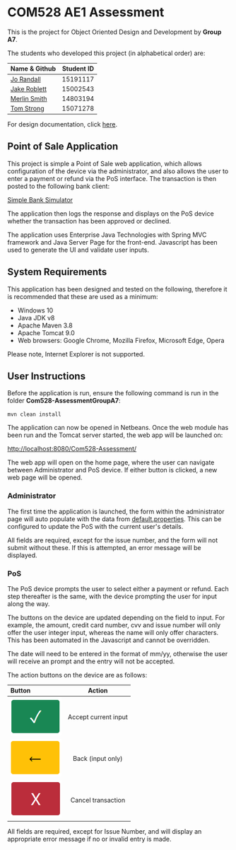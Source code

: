 # COM528 AE1 Assessment

This is the project for Object Oriented Design and Development by **Group A7**.

The students who developed this project (in alphabetical order) are:

| Name & Github        | Student ID    | 
| :------------- | :----------: | 
| [Jo Randall](http://github.com/jorandall)  | 15191117  | 
| [Jake Roblett](https://github.com/JakeRoblettUni)   | 15002543 |
| [Merlin Smith](https://github.com/MerlinSmith) | 14803194 |
| [Tom Strong](https://github.com/TomStrong) | 15071278 |

For design documentation, click [here](https://github.com/TomStrong/Com528-Assessment/blob/main/docs/documentation.md).

## Point of Sale Application

This project is simple a Point of Sale web application, which allows configuration of the device via the administrator, and also allows the user to enter a payment or refund via the PoS interface. The transaction is then posted to the following bank client:

[Simple Bank Simulator](http://com528bank.ukwest.cloudapp.azure.com:8080/home)

The application then logs the response and displays on the PoS device whether the transaction has been approved or declined.

The application uses Enterprise Java Technologies with Spring MVC framework and Java Server Page for the front-end. Javascript has been used to generate the UI and validate user inputs. 

## System Requirements

This application has been designed and tested on the following, therefore it is recommended that these are used as a minimum:

- Windows 10 
- Java JDK v8
- Apache Maven 3.8
- Apache Tomcat 9.0
- Web browsers: Google Chrome, Mozilla Firefox, Microsoft Edge, Opera

Please note, Internet Explorer is not supported.

## User Instructions

Before the application is run, ensure the following command is run in the folder **Com528-AssessmentGroupA7**:

```
mvn clean install
```
The application can now be opened in Netbeans. Once the web module has been run and the Tomcat server started, the web app will be launched on: 

[http://localhost:8080/Com528-Assessment/](http://localhost:8080/Com528-Assessment/)

The web app will open on the home page, where the user can navigate between Administrator and PoS device. If either button is clicked, a new web page will be opened.

### Administrator

The first time the application is launched, the form within the administrator page will auto populate with the data from [default.properties](https://github.com/TomStrong/Com528-Assessment/blob/main/COM528-AssessmentGroupA7/web/src/main/resources/default.properties). This can be configured to update the PoS with the current user's details.

All fields are required, except for the issue number, and the form will not submit without these. If this is attempted, an error message will be displayed.

### PoS

The PoS device prompts the user to select either a payment or refund. Each step thereafter is the same, with the device prompting the user for input along the way.

The buttons on the device are updated depending on the field to input. For example, the amount, credit card number, cvv and issue number will only offer the user integer input, whereas the name will only offer characters. This has been automated in the Javascript and cannot be overridden.

The date will need to be entered in the format of mm/yy, otherwise the user will receive an prompt and the entry will not be accepted.

The action buttons on the device are as follows:

| Button        | Action    | 
| :------------- | :----------: | 
| ![](images/acceptButton.PNG) | Accept current input | 
| ![](images/backButton.PNG)   | Back (input only) |
| ![](images/cancelButton.PNG)  | Cancel transaction |

All fields are required, except for Issue Number, and will display an appropriate error message if no or invalid entry is made. 





